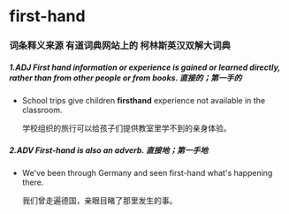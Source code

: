 # first-hand

### 词条释义来源   有道词典网站上的  **柯林斯英汉双解大词典**   

##### 1.ADJ First hand information or experience is gained or learned directly, rather than from other people or from books. 直接的；第一手的

- School trips give children **firsthand** experience not available in the classroom.

  学校组织的旅行可以给孩子们提供教室里学不到的亲身体验。

##### 2.ADV First-hand is also an adverb. 直接地；第一手地

- We've been through Germany and seen first-hand what's happening there.

  我们曾走遍德国，亲眼目睹了那里发生的事。